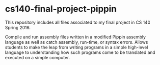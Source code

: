 # cs140-final-project-pippin
This repository includes all files associated to my final project in CS 140 Spring 2016.

Compile and run assembly files written in a modified Pippin assembly language as well as catch assembly, run-time, or syntax errors. 
Allows students to make the leap from writing programs in a simple high-level language to understanding how such programs come to 
be translated and executed on a simple computer.

